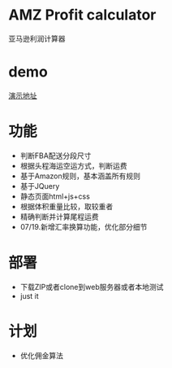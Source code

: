 # AMZ Profit calculator
 亚马逊利润计算器
# demo
[演示地址](https://tool.silencetime.com/fba/)
# 功能
- 判断FBA配送分段尺寸
- 根据头程海运空运方式，判断运费
- 基于Amazon规则，基本涵盖所有规则
- 基于JQuery
- 静态页面html+js+css
- 根据体积重量比较，取较重者
- 精确判断并计算尾程运费
- 07/19.新增汇率换算功能，优化部分细节
# 部署
- 下载ZIP或者clone到web服务器或者本地测试
- just it
# 计划
- 优化佣金算法